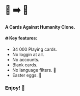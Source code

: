 # :chicken: :arrow_right: :helicopter:
#### A Cards Against Humanity Clone.

#### :fire: Key features:
* 34 000 Playing cards.
* No loggin at all.
* No accounts.
* Blank cards.
* No language filters. :underage:
* Easter eggs. :egg:

### Enjoy! :tada:

